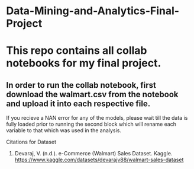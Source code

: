 # Data-Mining-and-Analytics-Final-Project

# This repo contains all collab notebooks for my final project. 

## In order to run the collab notebook, first download the walmart.csv from the notebook and upload it into each respective file. 
If you recieve a NAN error for any of the models, please wait till the data is fully loaded prior to running the second block which 
will rename each variable to that which was used in the analysis. 

Citations for Dataset
1. Devaraj, V. (n.d.). e-Commerce (Walmart) Sales Dataset. Kaggle. https://www.kaggle.com/datasets/devarajv88/walmart-sales-dataset
